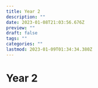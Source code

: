 ```yaml
---
title: Year 2
description: ""
date: 2023-01-08T21:03:56.676Z
preview: ""
draft: false
tags: ""
categories: ""
lastmod: 2023-01-09T01:34:34.380Z
---
```

# Year 2